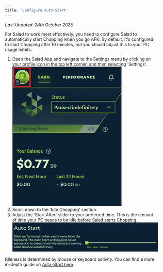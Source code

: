 ```yaml
---
title: 'Configure Auto-Start'
---
```


_Last Updated: 24th October 2025_

For Salad to work most effectively, you need to configure Salad to automatically start Chopping when you go AFK. By
default, it's configured to start Chopping after 10 minutes, but you should adjust this to your PC usage habits.

1. Open the Salad App and navigate to the Settings menu by clicking on your profile icon in the top left corner, and
   then selecting 'Settings'.
   ![Opening Settings](../../../../content/images/guides/getting-jobs/configure-auto-start-1.png)
2. Scroll down to the 'Idle Chopping' section.
3. Adjust the 'Start After' slider to your preferred time. This is the amount of time your PC needs to be idle before
   Salad starts Chopping.
   ![Adjusting the 'Start After' slider](../../../../content/images/guides/getting-jobs/configure-auto-start-2.png)

Idleness is determined by mouse or keyboard activity. You can find a more in-depth guide on
[Auto-Start here](/docs/guides/using-salad/how-to-enable-auto-start).
